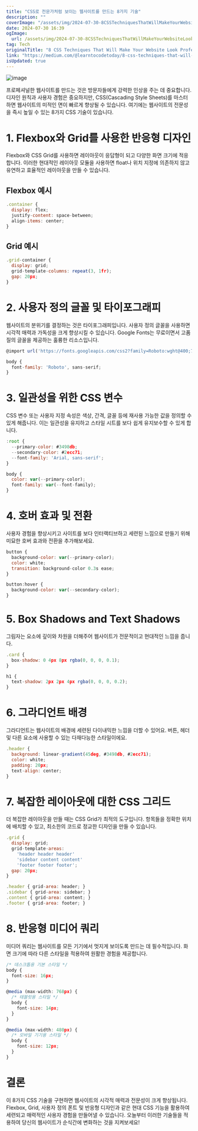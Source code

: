 ```yaml
---
title: "CSS로 전문가처럼 보이는 웹사이트를 만드는 8가지 기술"
description: ""
coverImage: "/assets/img/2024-07-30-8CSSTechniquesThatWillMakeYourWebsiteLookProfessionalOvernight_0.png"
date: 2024-07-30 16:39
ogImage: 
  url: /assets/img/2024-07-30-8CSSTechniquesThatWillMakeYourWebsiteLookProfessionalOvernight_0.png
tag: Tech
originalTitle: "8 CSS Techniques That Will Make Your Website Look Professional Overnight"
link: "https://medium.com/@learntocodetoday/8-css-techniques-that-will-make-your-website-look-professional-overnight-0f9b7a16d251"
isUpdated: true
---
```





![image](/assets/img/2024-07-30-8CSSTechniquesThatWillMakeYourWebsiteLookProfessionalOvernight_0.png)

프로페셔널한 웹사이트를 만드는 것은 방문자들에게 강력한 인상을 주는 데 중요합니다. 디자인 원칙과 사용자 경험은 중요하지만, CSS(Cascading Style Sheets)를 마스터하면 웹사이트의 미적인 면이 빠르게 향상될 수 있습니다. 여기에는 웹사이트의 전문성을 즉시 높일 수 있는 8가지 CSS 기술이 있습니다.

# 1. Flexbox와 Grid를 사용한 반응형 디자인

Flexbox와 CSS Grid를 사용하면 레이아웃이 응답형이 되고 다양한 화면 크기에 적응합니다. 이러한 현대적인 레이아웃 모듈을 사용하면 float나 위치 지정에 의존하지 않고 유연하고 효율적인 레이아웃을 만들 수 있습니다.

<div class="content-ad"></div>

## Flexbox 예시

```js
.container {
  display: flex;
  justify-content: space-between;
  align-items: center;
}
```

## Grid 예시

```js
.grid-container {
  display: grid;
  grid-template-columns: repeat(3, 1fr);
  gap: 20px;
}
```

<div class="content-ad"></div>

# 2. 사용자 정의 글꼴 및 타이포그래피

웹사이트의 분위기를 결정하는 것은 타이포그래피입니다. 사용자 정의 글꼴을 사용하면 시각적 매력과 가독성을 크게 향상시킬 수 있습니다. Google Fonts는 무료이면서 고품질의 글꼴을 제공하는 훌륭한 리소스입니다.

```js
@import url('https://fonts.googleapis.com/css2?family=Roboto:wght@400;700&display=swap');

body {
  font-family: 'Roboto', sans-serif;
}
```

# 3. 일관성을 위한 CSS 변수

<div class="content-ad"></div>

CSS 변수 또는 사용자 지정 속성은 색상, 간격, 글꼴 등에 재사용 가능한 값을 정의할 수 있게 해줍니다. 이는 일관성을 유지하고 스타일 시트를 보다 쉽게 유지보수할 수 있게 합니다.

```js
:root {
  --primary-color: #3498db;
  --secondary-color: #2ecc71;
  --font-family: 'Arial, sans-serif';
}

body {
  color: var(--primary-color);
  font-family: var(--font-family);
}
```

# 4. 호버 효과 및 전환

사용자 경험을 향상시키고 사이트를 보다 인터랙티브하고 세련된 느낌으로 만들기 위해 미묘한 호버 효과와 전환을 추가해보세요.

<div class="content-ad"></div>

```js
button {
  background-color: var(--primary-color);
  color: white;
  transition: background-color 0.3s ease;
}

button:hover {
  background-color: var(--secondary-color);
}
```

# 5. Box Shadows and Text Shadows

그림자는 요소에 깊이와 차원을 더해주어 웹사이트가 전문적이고 현대적인 느낌을 줍니다.

```js
.card {
  box-shadow: 0 4px 8px rgba(0, 0, 0, 0.1);
}

h1 {
  text-shadow: 2px 2px 4px rgba(0, 0, 0, 0.2);
}
```

<div class="content-ad"></div>

# 6. 그라디언트 배경

그라디언트는 웹사이트의 배경에 세련된 다이내믹한 느낌을 더할 수 있어요. 버튼, 헤더 및 다른 요소에 사용할 수 있는 다재다능한 스타일이에요.

```js
.header {
  background: linear-gradient(45deg, #3498db, #2ecc71);
  color: white;
  padding: 20px;
  text-align: center;
}
```

# 7. 복잡한 레이아웃에 대한 CSS 그리드

<div class="content-ad"></div>

더 복잡한 레이아웃을 만들 때는 CSS Grid가 최적의 도구입니다. 항목들을 정확한 위치에 배치할 수 있고, 최소한의 코드로 정교한 디자인을 만들 수 있습니다.

```js
.grid {
  display: grid;
  grid-template-areas:
    'header header header'
    'sidebar content content'
    'footer footer footer';
  gap: 20px;
}

.header { grid-area: header; }
.sidebar { grid-area: sidebar; }
.content { grid-area: content; }
.footer { grid-area: footer; }
```

# 8. 반응형 미디어 쿼리

미디어 쿼리는 웹사이트를 모든 기기에서 멋지게 보이도록 만드는 데 필수적입니다. 화면 크기에 따라 다른 스타일을 적용하여 원활한 경험을 제공합니다.

<div class="content-ad"></div>

```javascript
/* 데스크톱용 기본 스타일 */
body {
  font-size: 16px;
}

@media (max-width: 768px) {
  /* 태블릿용 스타일 */
  body {
    font-size: 14px;
  }
}

@media (max-width: 480px) {
  /* 모바일 기기용 스타일 */
  body {
    font-size: 12px;
  }
}
```

# 결론

이 8가지 CSS 기술을 구현하면 웹사이트의 시각적 매력과 전문성이 크게 향상됩니다. Flexbox, Grid, 사용자 정의 폰트 및 반응형 디자인과 같은 현대 CSS 기능을 활용하여 세련되고 매력적인 사용자 경험을 만들어낼 수 있습니다. 오늘부터 이러한 기술들을 적용하여 당신의 웹사이트가 순식간에 변화하는 것을 지켜보세요!

